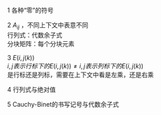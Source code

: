 1 各种“零”的符号  
  
2  $A_{ij}$ ，不同上下文中表意不同  
行列式：代数余子式  
分块矩阵：每个分块元素  
  
3  $E(i,j(k))$  
$i,j表示行标下的E(i,j(k))\neq i,j表示列标下的E(i,j(k))$  
是行标还是列标，需要在上下文中看是左乘，还是右乘  
  
4 行列式与绝对值  
  
5 Cauchy-Binet的书写记号与代数余子式  
